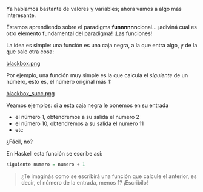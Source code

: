 Ya hablamos bastante de valores y variables; ahora vamos a algo más interesante.

Estamos aprendiendo sobre el paradigma **funnnnnn**cional... ¡adiviná cual es otro elemento fundamental del paradigma! ¡Las funciones!

La idea es simple: una función es una caja negra, a la que entra algo, y de la que sale otra cosa:

[blackbox.png](./images/blackbox.png)

Por ejemplo, una función muy simple es la que calcula el _siguiente_ de un número, esto es, el número original más 1:

[blackbox_succ.png](./images/blackbox_succ.png)

Veamos ejemplos: si a esta caja negra le ponemos en su entrada

* el número 1, obtendremos a su salida el numero 2
* el número 10, obtendremos a su salida el numero 11
* etc

¿Fácil, no?

En Haskell esta función se escribe así:

```haskell
siguiente numero = numero + 1
```

> ¿Te imaginás como se escribirá una función que calcule el anterior, es decir, el número de la entrada, menos 1? ¡Escribilo!
